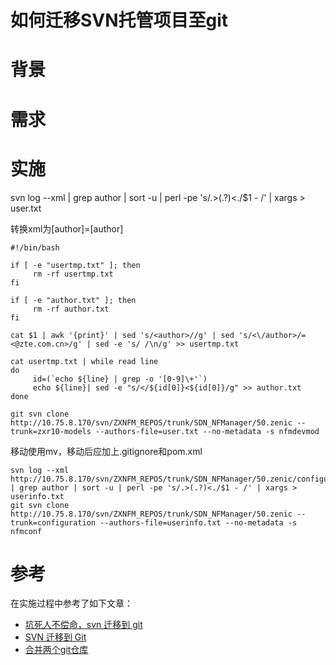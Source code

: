 如何迁移SVN托管项目至git
========================

# 背景

# 需求

# 实施 

svn log --xml | grep author | sort -u | perl -pe 's/.>(.?)<./$1 - /' | xargs > user.txt

转换xml为[author]=[author]<email>

```
#!/bin/bash

if [ -e "usertmp.txt" ]; then
     rm -rf usertmp.txt
fi

if [ -e "author.txt" ]; then
     rm -rf author.txt
fi

cat $1 | awk '{print}' | sed 's/<author>//g' | sed 's/<\/author>/=<@zte.com.cn>/g' | sed -e 's/ /\n/g' >> usertmp.txt
 
cat usertmp.txt | while read line
do
     id=(`echo ${line} | grep -o '[0-9]\+'`)
     echo ${line}| sed -e "s/</${id[0]}<${id[0]}/g" >> author.txt
done
```
```
git svn clone http://10.75.8.170/svn/ZXNFM_REPOS/trunk/SDN_NFManager/50.zenic --trunk=zxr10-models --authors-file=user.txt --no-metadata -s nfmdevmod
```

移动使用mv，移动后应加上.gitignore和pom.xml

```
svn log --xml http://10.75.8.170/svn/ZXNFM_REPOS/trunk/SDN_NFManager/50.zenic/configuration | grep author | sort -u | perl -pe 's/.>(.?)<./$1 - /' | xargs > userinfo.txt
git svn clone http://10.75.8.170/svn/ZXNFM_REPOS/trunk/SDN_NFManager/50.zenic --trunk=configuration --authors-file=userinfo.txt --no-metadata -s nfmconf
```

# 参考
在实施过程中参考了如下文章：

- [坑死人不偿命，svn 迁移到 git](http://blog.csdn.net/cctt_1/article/details/41317419)
- [SVN 迁移到 Git](http://blog.csdn.net/lhzhang1985/article/details/6294223)
- [合并两个git仓库](http://blog.csdn.net/gouboft/article/details/8450696)
